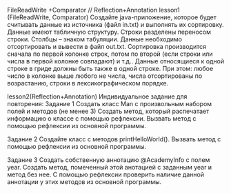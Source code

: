 FileReadWrite +Comparator // Reflection+Annotation
lesson1 (FileReadWrite, Comparator)
Создайте java-приложение, которое будет считывать данные из источника (файл in.txt) и выполнять их сортировку. Данные имеют табличную структуру. Строки разделены переносом строки. Столбцы – знаком табуляции.
Данные необходимо отсортировать и вывести в файл out.txt.
Сортировка производится сначала по первой колонке строк, потом по второй (если строки или числа в первой колонке совпадают) и т.д.. Данные относящиеся к одной строке в гриде должны быть также в одной строке.
При этом: любое число в колонке выше любого не числа, числа отсортированы по возрастанию, строки в лексикографическом порядке.

lesson2(Reflection+Annotation)
Индивидуальное задание для повторения:
Задание 1
Создать класс Man c произвольным набором полей и методов (не менее 3) Создать метод, который распечатает информацию о классе с помощью рефлексии. Вызвать метод с помощью рефлексии из основной программы.

Задание 2
Создайте класс с методов printHelloWorld(). Вызвать метод с помощью
рефлексии из основной программы.

Задание 3
Создать собственную аннотацию @AcademyInfo c полем year. Создать метод, помеченный этой анотацией с заданным year и метод без нее. С помощью рефлексии проверить наличие данной аннотации у этих методов из основной программы.
